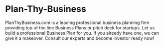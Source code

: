 # Plan-Thy-Business
PlanThyBusiness.com is a leading professional business planning firm providing top of the line Business Plans or pitch deck for startups. Let us build a professional Business Plan for you. If you already have one, we can give it a makeover. Consult our experts and become investor ready now!
